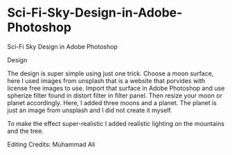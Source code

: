 # Sci-Fi-Sky-Design-in-Adobe-Photoshop

Sci-Fi Sky Design in Adobe Photoshop

Design

The design is super simple using just one trick. Choose a moon surface, here I used images from unsplash that is a website that porvides with license free images to use. Import that surface in Adobe Photoshop and use spherize filter found in distort filter in filter panel. Then resize your moon or planet accordingly. Here, I added three moons and a planet. The planet is just an image from unsplash and I did not create it myself.

To make the effect super-realistic I added realistic lighting on the mountains and the tree.

Editing Credits: Muhammad Ali
